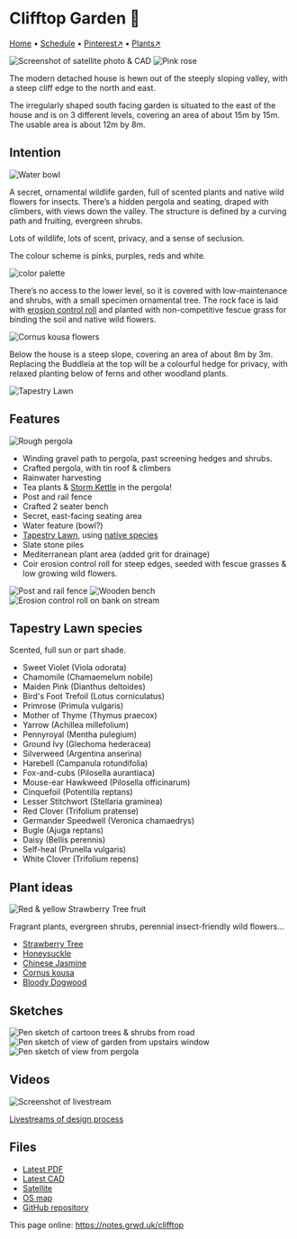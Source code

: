# Clifftop Garden 🏡

[Home](https://notes.grwd.uk/clifftop/) • [Schedule](https://notes.grwd.uk/clifftop/schedule) • [Pinterest↗](https://www.pinterest.co.uk/NatureWorksGarden/clifftop/) • [Plants↗](https://bit.ly/clifftop-plants) 

![Screenshot of satellite photo & CAD](https://res.cloudinary.com/growdigital/image/upload/w_320/v1637764609/clifftop/clifftop-0.6-screenshot.jpg)
![Pink rose](https://res.cloudinary.com/growdigital/image/upload/w_320/v1641465235/clifftop/harlow-carr-david-austen-flower.jpg)  

The modern detached house is hewn out of the steeply sloping valley, with a steep cliff edge to the north and east.

The irregularly shaped south facing garden is situated to the east of the house and is on 3 different levels, covering an area of about 15m by 15m. The usable area is about 12m by 8m.

## Intention

![Water bowl](https://res.cloudinary.com/growdigital/image/upload/w_640/v1632136826/water-bowl-276125-crop.jpg)

A secret, ornamental wildlife garden, full of scented plants and native wild flowers for insects. There’s a hidden pergola and seating, draped with climbers, with views down the valley. The structure is defined by a curving path and fruiting, evergreen shrubs. 

Lots of wildlife, lots of scent, privacy, and a sense of seclusion.

The colour scheme is pinks, purples, reds and white. 

![color palette](https://res.cloudinary.com/growdigital/image/upload/v1638358952/clifftop/palette.png)

There’s no access to the lower level, so it is covered with low-maintenance and shrubs, with a small specimen ornamental tree. The rock face is laid with [erosion control roll](https://www.green-tech.co.uk/ground-reinforcement/erosion-control/covamat-plus-erosion-control-rolls) and planted with non-competitive fescue grass for binding the soil and native wild flowers.

![Cornus kousa flowers](https://res.cloudinary.com/growdigital/image/upload/w_320/v1638360597/clifftop/cornus-kousa-munich.jpg)

Below the house is a steep slope, covering an area of about 8m by 3m. Replacing the Buddleia at the top will be a colourful hedge for privacy, with relaxed planting below of ferns and other woodland plants.

![Tapestry Lawn](https://res.cloudinary.com/growdigital/image/upload/w_640/v1638361818/clifftop/tapestry-lawn-avondale.jpg)

## Features 

![Rough pergola](https://res.cloudinary.com/growdigital/image/upload/w_320/v1638359849/clifftop/rough-pergola.jpg)

* Winding gravel path to pergola, past screening hedges and shrubs.
* Crafted pergola, with tin roof & climbers
* Rainwater harvesting
* Tea plants & [Storm Kettle](https://en.wikipedia.org/wiki/Kelly_Kettle) in the pergola!
* Post and rail fence
* Crafted 2 seater bench
* Secret, east-facing seating area
* Water feature (bowl?)
* [Tapestry Lawn](https://en.wikipedia.org/wiki/Tapestry_lawn), using [native species](https://bit.ly/tapestry-lawn-natives
)
* Slate stone piles
* Mediterranean plant area (added grit for drainage)
* Coir erosion control roll for steep edges, seeded with fescue grasses & low growing wild flowers.

![Post and rail fence](https://res.cloudinary.com/growdigital/image/upload/w_320/v1638359959/clifftop/post-rail-fence-rhug.jpg)
![Wooden bench](https://res.cloudinary.com/growdigital/image/upload/w_320/v1638359898/clifftop/211116-bench.jpg)
![Erosion control roll on bank on stream](https://res.cloudinary.com/growdigital/image/upload/w_320/v1639481528/clifftop/erosion-control-roll.jpg)

## Tapestry Lawn species

Scented, full sun or part shade.

* Sweet Violet (Viola odorata)
* Chamomile (Chamaemelum nobile)
* Maiden Pink (Dianthus deltoides)
* Bird's Foot Trefoil (Lotus corniculatus)
* Primrose (Primula vulgaris)
* Mother of Thyme (Thymus praecox)
* Yarrow (Achillea millefolium)
* Pennyroyal (Mentha pulegium)
* Ground Ivy (Glechoma hederacea)
* Silverweed (Argentina anserina)
* Harebell (Campanula rotundifolia)
* Fox-and-cubs (Pilosella aurantiaca)
* Mouse-ear Hawkweed (Pilosella officinarum)
* Cinquefoil (Potentilla reptans)
* Lesser Stitchwort (Stellaria graminea)
* Red Clover (Trifolium pratense)
* Germander Speedwell (Veronica chamaedrys)
* Bugle (Ajuga reptans)
* Daisy (Bellis perennis)
* Self-heal (Prunella vulgaris)
* White Clover (Trifolium repens)

## Plant ideas

![Red & yellow Strawberry Tree fruit](https://res.cloudinary.com/growdigital/image/upload/w_480/v1638361507/clifftop/arbutus-unedo-fruit.jpg)

Fragrant plants, evergreen shrubs, perennial insect-friendly wild flowers…

* [Strawberry Tree](https://pfaf.org/User/plant.aspx?latinname=Arbutus+unedo)
* [Honeysuckle](https://www.rhs.org.uk/plants/10508/lonicera-periclymenum/details)
* [Chinese Jasmine](https://www.rhs.org.uk/plants/18287/trachelospermum-jasminoides/details)
* [Cornus kousa](https://pfaf.org/user/plant.aspx?latinname=Cornus+kousa)
* [Bloody Dogwood](https://pfaf.org/user/plant.aspx?latinname=Cornus+sanguinea)

## Sketches

![Pen sketch of cartoon trees & shrubs from road](https://res.cloudinary.com/growdigital/image/upload/w_480,bo_1px_solid_gray/v1638886105/clifftop/clifftop-sketch-from-road.png)
![Pen sketch of view of garden from upstairs window](https://res.cloudinary.com/growdigital/image/upload/w_480,bo_1px_solid_gray/v1639671308/clifftop/sketch-view-window.jpg)
![Pen sketch of view from pergola](https://res.cloudinary.com/growdigital/image/upload/w_480,bo_1px_solid_gray/v1639770289/clifftop/pergoal-view-sketch.jpg)

## Videos

![Screenshot of livestream](https://res.cloudinary.com/growdigital/image/upload/w_320/v1638362351/clifftop/clifftop-livestream.jpg)

[Livestreams of design process](https://www.youtube.com/watch?v=6xeVLnP3QEM&list=PL3tnDlJcXMk9XoLYRiNR0lM8X9K1kIPus)

## Files

* [Latest PDF](https://github.com/growdigital/clifftop/blob/main/clifftop.pdf)
* [Latest CAD](https://github.com/growdigital/clifftop/blob/main/clifftop.dxf)
* [Satellite](https://github.com/growdigital/clifftop/blob/main/satellite.jpg)
* [OS map](https://github.com/growdigital/clifftop/blob/main/os.png)
* [GitHub repository](https://github.com/growdigital/clifftop)

This page online: <https://notes.grwd.uk/clifftop>
